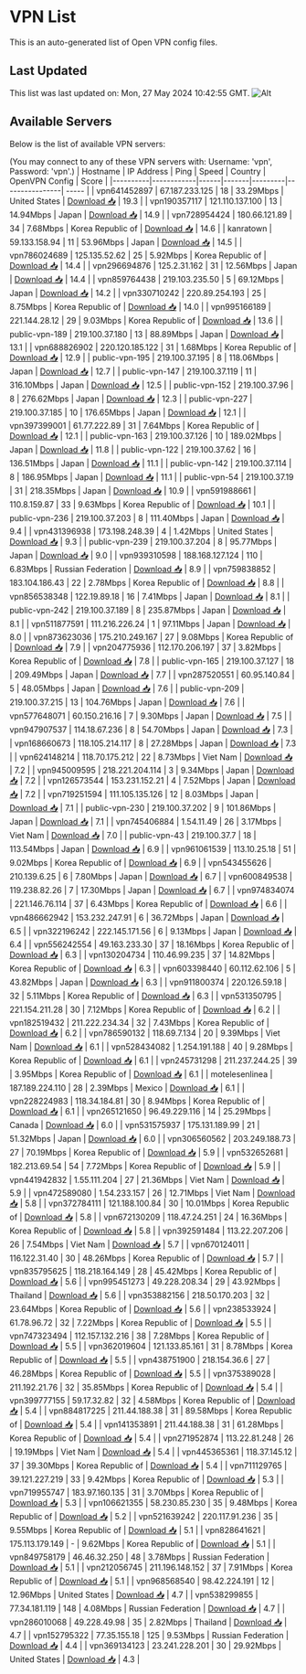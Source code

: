 # VPN List

This is an auto-generated list of Open VPN config files.

## Last Updated

This list was last updated on: Mon, 27 May 2024 10:42:55 GMT.
![Alt](https://repobeats.axiom.co/api/embed/186b98318ef1479477931607c1ad7d823f12451f.svg "Repobeats analytics image")

## Available Servers

Below is the list of available VPN servers:

(You may connect to any of these VPN servers with: Username: 'vpn', Password: 'vpn'.)
| Hostname | IP Address | Ping | Speed | Country | OpenVPN Config | Score |
|----------|------------|------|-------|---------|----------------| ----- |
| vpn641452897 | 67.187.233.125 | 18 | 33.29Mbps | United States | [Download 📥](./configs/server_0_US.ovpn) | 19.3 |
| vpn190357117 | 121.110.137.100 | 13 | 14.94Mbps | Japan | [Download 📥](./configs/server_1_JP.ovpn) | 14.9 |
| vpn728954424 | 180.66.121.89 | 34 | 7.68Mbps | Korea Republic of | [Download 📥](./configs/server_2_KR.ovpn) | 14.6 |
| kanratown | 59.133.158.94 | 11 | 53.96Mbps | Japan | [Download 📥](./configs/server_3_JP.ovpn) | 14.5 |
| vpn786024689 | 125.135.52.62 | 25 | 5.92Mbps | Korea Republic of | [Download 📥](./configs/server_4_KR.ovpn) | 14.4 |
| vpn296694876 | 125.2.31.162 | 31 | 12.56Mbps | Japan | [Download 📥](./configs/server_5_JP.ovpn) | 14.4 |
| vpn859764438 | 219.103.235.50 | 5 | 69.12Mbps | Japan | [Download 📥](./configs/server_6_JP.ovpn) | 14.2 |
| vpn330710242 | 220.89.254.193 | 25 | 8.75Mbps | Korea Republic of | [Download 📥](./configs/server_7_KR.ovpn) | 14.0 |
| vpn995166189 | 221.144.28.12 | 29 | 9.03Mbps | Korea Republic of | [Download 📥](./configs/server_8_KR.ovpn) | 13.6 |
| public-vpn-189 | 219.100.37.180 | 13 | 88.89Mbps | Japan | [Download 📥](./configs/server_9_JP.ovpn) | 13.1 |
| vpn688826902 | 220.120.185.122 | 31 | 1.68Mbps | Korea Republic of | [Download 📥](./configs/server_10_KR.ovpn) | 12.9 |
| public-vpn-195 | 219.100.37.195 | 8 | 118.06Mbps | Japan | [Download 📥](./configs/server_11_JP.ovpn) | 12.7 |
| public-vpn-147 | 219.100.37.119 | 11 | 316.10Mbps | Japan | [Download 📥](./configs/server_12_JP.ovpn) | 12.5 |
| public-vpn-152 | 219.100.37.96 | 8 | 276.62Mbps | Japan | [Download 📥](./configs/server_13_JP.ovpn) | 12.3 |
| public-vpn-227 | 219.100.37.185 | 10 | 176.65Mbps | Japan | [Download 📥](./configs/server_14_JP.ovpn) | 12.1 |
| vpn397399001 | 61.77.222.89 | 31 | 7.64Mbps | Korea Republic of | [Download 📥](./configs/server_15_KR.ovpn) | 12.1 |
| public-vpn-163 | 219.100.37.126 | 10 | 189.02Mbps | Japan | [Download 📥](./configs/server_16_JP.ovpn) | 11.8 |
| public-vpn-122 | 219.100.37.62 | 16 | 136.51Mbps | Japan | [Download 📥](./configs/server_17_JP.ovpn) | 11.1 |
| public-vpn-142 | 219.100.37.114 | 8 | 186.95Mbps | Japan | [Download 📥](./configs/server_18_JP.ovpn) | 11.1 |
| public-vpn-54 | 219.100.37.19 | 31 | 218.35Mbps | Japan | [Download 📥](./configs/server_19_JP.ovpn) | 10.9 |
| vpn591988661 | 110.8.159.87 | 33 | 9.63Mbps | Korea Republic of | [Download 📥](./configs/server_20_KR.ovpn) | 10.1 |
| public-vpn-236 | 219.100.37.203 | 8 | 111.40Mbps | Japan | [Download 📥](./configs/server_21_JP.ovpn) | 9.4 |
| vpn431396938 | 173.198.248.39 | 4 | 1.42Mbps | United States | [Download 📥](./configs/server_22_US.ovpn) | 9.3 |
| public-vpn-239 | 219.100.37.204 | 8 | 95.77Mbps | Japan | [Download 📥](./configs/server_23_JP.ovpn) | 9.0 |
| vpn939310598 | 188.168.127.124 | 110 | 6.83Mbps | Russian Federation | [Download 📥](./configs/server_24_RU.ovpn) | 8.9 |
| vpn759838852 | 183.104.186.43 | 22 | 2.78Mbps | Korea Republic of | [Download 📥](./configs/server_25_KR.ovpn) | 8.8 |
| vpn856538348 | 122.19.89.18 | 16 | 7.41Mbps | Japan | [Download 📥](./configs/server_26_JP.ovpn) | 8.1 |
| public-vpn-242 | 219.100.37.189 | 8 | 235.87Mbps | Japan | [Download 📥](./configs/server_27_JP.ovpn) | 8.1 |
| vpn511877591 | 111.216.226.24 | 1 | 97.11Mbps | Japan | [Download 📥](./configs/server_28_JP.ovpn) | 8.0 |
| vpn873623036 | 175.210.249.167 | 27 | 9.08Mbps | Korea Republic of | [Download 📥](./configs/server_29_KR.ovpn) | 7.9 |
| vpn204775936 | 112.170.206.197 | 37 | 3.82Mbps | Korea Republic of | [Download 📥](./configs/server_30_KR.ovpn) | 7.8 |
| public-vpn-165 | 219.100.37.127 | 18 | 209.49Mbps | Japan | [Download 📥](./configs/server_31_JP.ovpn) | 7.7 |
| vpn287520551 | 60.95.140.84 | 5 | 48.05Mbps | Japan | [Download 📥](./configs/server_32_JP.ovpn) | 7.6 |
| public-vpn-209 | 219.100.37.215 | 13 | 104.76Mbps | Japan | [Download 📥](./configs/server_33_JP.ovpn) | 7.6 |
| vpn577648071 | 60.150.216.16 | 7 | 9.30Mbps | Japan | [Download 📥](./configs/server_34_JP.ovpn) | 7.5 |
| vpn947907537 | 114.18.67.236 | 8 | 54.70Mbps | Japan | [Download 📥](./configs/server_35_JP.ovpn) | 7.3 |
| vpn168660673 | 118.105.214.117 | 8 | 27.28Mbps | Japan | [Download 📥](./configs/server_36_JP.ovpn) | 7.3 |
| vpn624148214 | 118.70.175.212 | 22 | 8.73Mbps | Viet Nam | [Download 📥](./configs/server_37_VN.ovpn) | 7.2 |
| vpn945009595 | 218.221.204.114 | 3 | 9.34Mbps | Japan | [Download 📥](./configs/server_38_JP.ovpn) | 7.2 |
| vpn126573544 | 153.231.152.21 | 4 | 7.52Mbps | Japan | [Download 📥](./configs/server_39_JP.ovpn) | 7.2 |
| vpn719251594 | 111.105.135.126 | 12 | 8.03Mbps | Japan | [Download 📥](./configs/server_40_JP.ovpn) | 7.1 |
| public-vpn-230 | 219.100.37.202 | 9 | 101.86Mbps | Japan | [Download 📥](./configs/server_41_JP.ovpn) | 7.1 |
| vpn745406884 | 1.54.11.49 | 26 | 3.17Mbps | Viet Nam | [Download 📥](./configs/server_42_VN.ovpn) | 7.0 |
| public-vpn-43 | 219.100.37.7 | 18 | 113.54Mbps | Japan | [Download 📥](./configs/server_43_JP.ovpn) | 6.9 |
| vpn961061539 | 113.10.25.18 | 51 | 9.02Mbps | Korea Republic of | [Download 📥](./configs/server_44_KR.ovpn) | 6.9 |
| vpn543455626 | 210.139.6.25 | 6 | 7.80Mbps | Japan | [Download 📥](./configs/server_45_JP.ovpn) | 6.7 |
| vpn600849538 | 119.238.82.26 | 7 | 17.30Mbps | Japan | [Download 📥](./configs/server_46_JP.ovpn) | 6.7 |
| vpn974834074 | 221.146.76.114 | 37 | 6.43Mbps | Korea Republic of | [Download 📥](./configs/server_47_KR.ovpn) | 6.6 |
| vpn486662942 | 153.232.247.91 | 6 | 36.72Mbps | Japan | [Download 📥](./configs/server_48_JP.ovpn) | 6.5 |
| vpn322196242 | 222.145.171.56 | 6 | 9.13Mbps | Japan | [Download 📥](./configs/server_49_JP.ovpn) | 6.4 |
| vpn556242554 | 49.163.233.30 | 37 | 18.16Mbps | Korea Republic of | [Download 📥](./configs/server_50_KR.ovpn) | 6.3 |
| vpn130204734 | 110.46.99.235 | 37 | 14.82Mbps | Korea Republic of | [Download 📥](./configs/server_51_KR.ovpn) | 6.3 |
| vpn603398440 | 60.112.62.106 | 5 | 43.82Mbps | Japan | [Download 📥](./configs/server_52_JP.ovpn) | 6.3 |
| vpn911800374 | 220.126.59.18 | 32 | 5.11Mbps | Korea Republic of | [Download 📥](./configs/server_53_KR.ovpn) | 6.3 |
| vpn531350795 | 221.154.211.28 | 30 | 7.12Mbps | Korea Republic of | [Download 📥](./configs/server_54_KR.ovpn) | 6.2 |
| vpn182519432 | 211.222.234.34 | 32 | 7.43Mbps | Korea Republic of | [Download 📥](./configs/server_55_KR.ovpn) | 6.2 |
| vpn786590132 | 118.69.7.134 | 20 | 9.39Mbps | Viet Nam | [Download 📥](./configs/server_56_VN.ovpn) | 6.1 |
| vpn528434082 | 1.254.191.188 | 40 | 9.28Mbps | Korea Republic of | [Download 📥](./configs/server_57_KR.ovpn) | 6.1 |
| vpn245731298 | 211.237.244.25 | 39 | 3.95Mbps | Korea Republic of | [Download 📥](./configs/server_58_KR.ovpn) | 6.1 |
| motelesenlinea | 187.189.224.110 | 28 | 2.39Mbps | Mexico | [Download 📥](./configs/server_59_MX.ovpn) | 6.1 |
| vpn228224983 | 118.34.184.81 | 30 | 8.94Mbps | Korea Republic of | [Download 📥](./configs/server_60_KR.ovpn) | 6.1 |
| vpn265121650 | 96.49.229.116 | 14 | 25.29Mbps | Canada | [Download 📥](./configs/server_61_CA.ovpn) | 6.0 |
| vpn531575937 | 175.131.189.99 | 21 | 51.32Mbps | Japan | [Download 📥](./configs/server_62_JP.ovpn) | 6.0 |
| vpn306560562 | 203.249.188.73 | 27 | 70.19Mbps | Korea Republic of | [Download 📥](./configs/server_63_KR.ovpn) | 5.9 |
| vpn532652681 | 182.213.69.54 | 54 | 7.72Mbps | Korea Republic of | [Download 📥](./configs/server_64_KR.ovpn) | 5.9 |
| vpn441942832 | 1.55.111.204 | 27 | 21.36Mbps | Viet Nam | [Download 📥](./configs/server_65_VN.ovpn) | 5.9 |
| vpn472589080 | 1.54.233.157 | 26 | 12.71Mbps | Viet Nam | [Download 📥](./configs/server_66_VN.ovpn) | 5.8 |
| vpn372784111 | 121.188.100.84 | 30 | 10.01Mbps | Korea Republic of | [Download 📥](./configs/server_67_KR.ovpn) | 5.8 |
| vpn672130209 | 118.47.24.251 | 24 | 16.36Mbps | Korea Republic of | [Download 📥](./configs/server_68_KR.ovpn) | 5.8 |
| vpn392591484 | 113.22.207.206 | 26 | 7.54Mbps | Viet Nam | [Download 📥](./configs/server_69_VN.ovpn) | 5.7 |
| vpn670124011 | 116.122.31.40 | 30 | 48.26Mbps | Korea Republic of | [Download 📥](./configs/server_70_KR.ovpn) | 5.7 |
| vpn835795625 | 118.218.164.149 | 28 | 45.42Mbps | Korea Republic of | [Download 📥](./configs/server_71_KR.ovpn) | 5.6 |
| vpn995451273 | 49.228.208.34 | 29 | 43.92Mbps | Thailand | [Download 📥](./configs/server_72_TH.ovpn) | 5.6 |
| vpn353882156 | 218.50.170.203 | 32 | 23.64Mbps | Korea Republic of | [Download 📥](./configs/server_73_KR.ovpn) | 5.6 |
| vpn238533924 | 61.78.96.72 | 32 | 7.22Mbps | Korea Republic of | [Download 📥](./configs/server_74_KR.ovpn) | 5.5 |
| vpn747323494 | 112.157.132.216 | 38 | 7.28Mbps | Korea Republic of | [Download 📥](./configs/server_75_KR.ovpn) | 5.5 |
| vpn362019604 | 121.133.85.161 | 31 | 8.78Mbps | Korea Republic of | [Download 📥](./configs/server_76_KR.ovpn) | 5.5 |
| vpn438751900 | 218.154.36.6 | 27 | 46.28Mbps | Korea Republic of | [Download 📥](./configs/server_77_KR.ovpn) | 5.5 |
| vpn375389028 | 211.192.21.76 | 32 | 35.85Mbps | Korea Republic of | [Download 📥](./configs/server_78_KR.ovpn) | 5.4 |
| vpn399777155 | 59.17.32.82 | 32 | 4.58Mbps | Korea Republic of | [Download 📥](./configs/server_79_KR.ovpn) | 5.4 |
| vpn884817225 | 211.44.188.38 | 31 | 89.58Mbps | Korea Republic of | [Download 📥](./configs/server_80_KR.ovpn) | 5.4 |
| vpn141353891 | 211.44.188.38 | 31 | 61.28Mbps | Korea Republic of | [Download 📥](./configs/server_81_KR.ovpn) | 5.4 |
| vpn271952874 | 113.22.81.248 | 26 | 19.19Mbps | Viet Nam | [Download 📥](./configs/server_82_VN.ovpn) | 5.4 |
| vpn445365361 | 118.37.145.12 | 37 | 39.30Mbps | Korea Republic of | [Download 📥](./configs/server_83_KR.ovpn) | 5.4 |
| vpn711129765 | 39.121.227.219 | 33 | 9.42Mbps | Korea Republic of | [Download 📥](./configs/server_84_KR.ovpn) | 5.3 |
| vpn719955747 | 183.97.160.135 | 31 | 3.70Mbps | Korea Republic of | [Download 📥](./configs/server_85_KR.ovpn) | 5.3 |
| vpn106621355 | 58.230.85.230 | 35 | 9.48Mbps | Korea Republic of | [Download 📥](./configs/server_86_KR.ovpn) | 5.2 |
| vpn521639242 | 220.117.91.236 | 35 | 9.55Mbps | Korea Republic of | [Download 📥](./configs/server_87_KR.ovpn) | 5.1 |
| vpn828641621 | 175.113.179.149 | - | 9.62Mbps | Korea Republic of | [Download 📥](./configs/server_88_KR.ovpn) | 5.1 |
| vpn849758179 | 46.46.32.250 | 48 | 3.78Mbps | Russian Federation | [Download 📥](./configs/server_89_RU.ovpn) | 5.1 |
| vpn212056745 | 211.196.148.152 | 37 | 7.91Mbps | Korea Republic of | [Download 📥](./configs/server_90_KR.ovpn) | 5.1 |
| vpn968568540 | 98.42.224.191 | 12 | 12.96Mbps | United States | [Download 📥](./configs/server_91_US.ovpn) | 4.7 |
| vpn538299855 | 77.34.181.119 | 148 | 4.08Mbps | Russian Federation | [Download 📥](./configs/server_92_RU.ovpn) | 4.7 |
| vpn286010068 | 49.228.49.98 | 35 | 2.82Mbps | Thailand | [Download 📥](./configs/server_93_TH.ovpn) | 4.7 |
| vpn152795322 | 77.35.155.18 | 125 | 9.53Mbps | Russian Federation | [Download 📥](./configs/server_94_RU.ovpn) | 4.4 |
| vpn369134123 | 23.241.228.201 | 30 | 29.92Mbps | United States | [Download 📥](./configs/server_95_US.ovpn) | 4.3 |
